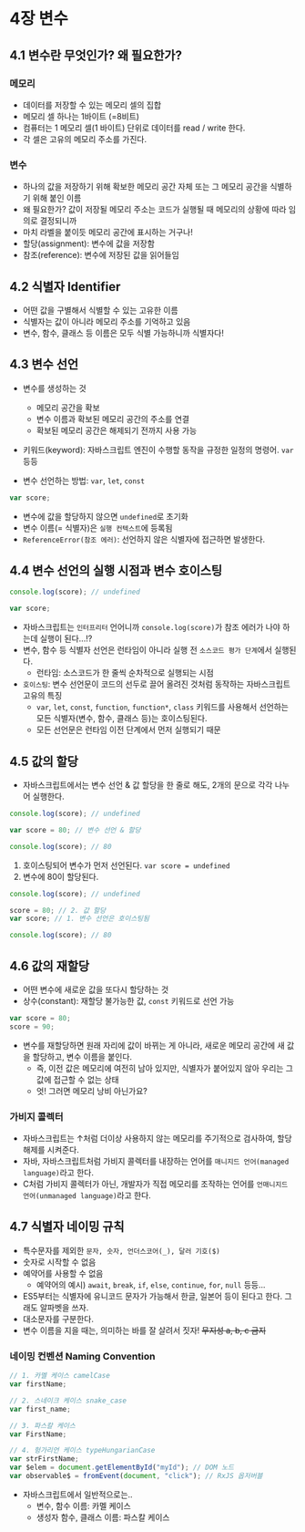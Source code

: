 # 4장 변수

## 4.1 변수란 무엇인가? 왜 필요한가?

### 메모리

- 데이터를 저장할 수 있는 메모리 셀의 집합
- 메모리 셀 하나는 1바이트 (=8비트)
- 컴퓨터는 1 메모리 셀(1 바이트) 단위로 데이터를 read / write 한다.
- 각 셀은 고유의 메모리 주소를 가진다.

### 변수

- 하나의 값을 저장하기 위해 확보한 메모리 공간 자체 또는 그 메모리 공간을 식별하기 위해 붙인 이름
- 왜 필요한가? 값이 저장될 메모리 주소는 코드가 실행될 때 메모리의 상황에 따라 임의로 결정되니까
- 마치 라벨을 붙이듯 메모리 공간에 표시하는 거구나!
- 할당(assignment): 변수에 값을 저장함
- 참조(reference): 변수에 저장된 값을 읽어들임

## 4.2 식별자 Identifier

- 어떤 값을 구별해서 식별할 수 있는 고유한 이름
- 식별자는 값이 아니라 메모리 주소를 기억하고 있음
- 변수, 함수, 클래스 등 이름은 모두 식별 가능하니까 식별자다!

## 4.3 변수 선언

- 변수를 생성하는 것
  - 메모리 공간을 확보
  - 변수 이름과 확보된 메모리 공간의 주소를 연결
  - 확보된 메모리 공간은 해제되기 전까지 사용 가능
- 키워드(keyword): 자바스크립트 엔진이 수행할 동작을 규정한 일정의 명령어. `var` 등등

- 변수 선언하는 방법: `var`, `let`, `const`

```javascript
var score;
```

- 변수에 값을 할당하지 않으면 `undefined`로 초기화
- 변수 이름(= 식별자)은 `실행 컨텍스트`에 등록됨
- `ReferenceError(참조 에러)`: 선언하지 않은 식별자에 접근하면 발생한다.

## 4.4 변수 선언의 실행 시점과 변수 호이스팅

```javascript
console.log(score); // undefined

var score;
```

- 자바스크립트는 `인터프리터` 언어니까 `console.log(score)`가 참조 에러가 나야 하는데 실행이 된다...!?
- 변수, 함수 등 식별자 선언은 런타임이 아니라 실행 전 `소스코드 평가 단계`에서 실행된다.
  - 런타임: 소스코드가 한 줄씩 순차적으로 실행되는 시점
- `호이스팅`: 변수 선언문이 코드의 선두로 끌어 올려진 것처럼 동작하는 자바스크립트 고유의 특징
  - `var`, `let`, `const`, `function`, `function*`, `class` 키워드를 사용해서 선언하는 모든 식별자(변수, 함수, 클래스 등)는 호이스팅된다.
  - 모든 선언문은 런타임 이전 단계에서 먼저 실행되기 때문

## 4.5 값의 할당

- 자바스크립트에서는 변수 선언 & 값 할당을 한 줄로 해도, 2개의 문으로 각각 나누어 실행한다.

```javascript
console.log(score); // undefined

var score = 80; // 변수 선언 & 할당

console.log(score); // 80
```

1. 호이스팅되어 변수가 먼저 선언된다. `var score = undefined`
2. 변수에 80이 할당된다.

```javascript
console.log(score); // undefined

score = 80; // 2. 값 할당
var score; // 1. 변수 선언은 호이스팅됨

console.log(score); // 80
```

## 4.6 값의 재할당

- 어떤 변수에 새로운 값을 또다시 할당하는 것
- 상수(constant): 재할당 불가능한 값, `const` 키워드로 선언 가능

```javascript
var score = 80;
score = 90;
```

- 변수를 재할당하면 원래 자리에 값이 바뀌는 게 아니라, 새로운 메모리 공간에 새 값을 할당하고, 변수 이름을 붙인다.
  - 즉, 이전 값은 메모리에 여전히 남아 있지만, 식별자가 붙어있지 않아 우리는 그 값에 접근할 수 없는 상태
  - 엇! 그러면 메모리 낭비 아닌가요?

### 가비지 콜렉터

- 자바스크립트는 ↑처럼 더이상 사용하지 않는 메모리를 주기적으로 검사하여, 할당 해제를 시켜준다.
- 자바, 자바스크립트처럼 가비지 콜렉터를 내장하는 언어를 `매니지드 언어(managed language)`라고 한다.
- C처럼 가비지 콜렉터가 아닌, 개발자가 직접 메모리를 조작하는 언어를 `언매니지드 언어(unmanaged language)`라고 한다.

## 4.7 식별자 네이밍 규칙

- 특수문자를 제외한 `문자, 숫자, 언더스코어(_), 달러 기호($)`
- 숫자로 시작할 수 없음
- 예약어를 사용할 수 없음
  - 예약어의 예시) `await`, `break`, `if`, `else`, `continue`, `for`, `null` 등등...
- ES5부터는 식별자에 유니코드 문자가 가능해서 한글, 일본어 등이 된다고 한다. 그래도 알파벳을 쓰자.
- 대소문자를 구분한다.
- 변수 이름을 지을 때는, 의미하는 바를 잘 살려서 짓자! ~~무지성 a, b, c 금지~~

### 네이밍 컨벤션 Naming Convention

```javascript
// 1. 카멜 케이스 camelCase
var firstName;

// 2. 스네이크 케이스 snake_case
var first_name;

// 3. 파스칼 케이스
var FirstName;

// 4. 헝가리언 케이스 typeHungarianCase
var strFirstName;
var $elem = document.getElementById("myId"); // DOM 노드
var observable$ = fromEvent(document, "click"); // RxJS 옵저버블
```

- 자바스크립트에서 일반적으로는..
  - 변수, 함수 이름: 카멜 케이스
  - 생성자 함수, 클래스 이름: 파스칼 케이스
